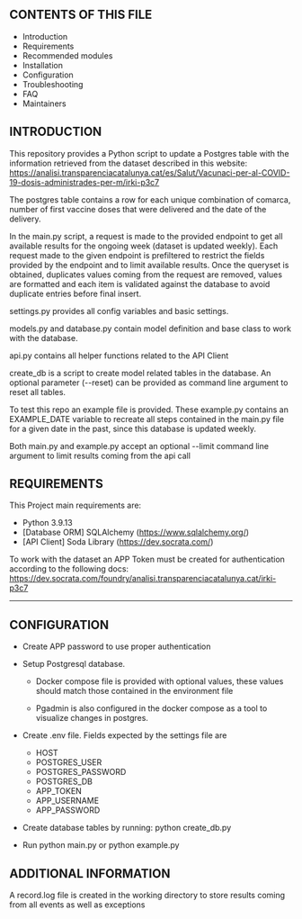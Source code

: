 ## CONTENTS OF THIS FILE

-   Introduction
-   Requirements
-   Recommended modules
-   Installation
-   Configuration
-   Troubleshooting
-   FAQ
-   Maintainers

## INTRODUCTION

This repository provides a Python script to update a Postgres table with the information retrieved from
the dataset described in this website:
https://analisi.transparenciacatalunya.cat/es/Salut/Vacunaci-per-al-COVID-19-dosis-administrades-per-m/irki-p3c7

The postgres table contains a row for each unique combination of comarca, number of first vaccine doses that
were delivered and the date of the delivery.

In the main.py script, a request is made to the provided endpoint to get all available results for the ongoing week (dataset is updated weekly). Each request made to the given endpoint is prefiltered to restrict the fields provided by the endpoint and to limit available results. Once the queryset is obtained, duplicates values coming from the request are removed, values are formatted and each item is validated against the database to avoid duplicate entries before final insert.

settings.py provides all config variables and basic settings.

models.py and database.py contain model definition and base class to work with the database.

api.py contains all helper functions related to the API Client

create_db is a script to create model related tables in the database. An optional parameter (--reset) can be provided as command line argument to reset all tables.

To test this repo an example file is provided. These example.py contains an EXAMPLE_DATE variable to recreate all steps contained in the main.py file for a given date in the past, since this database is updated weekly.

Both main.py and example.py accept an optional --limit command line argument to limit results coming from the api call

## REQUIREMENTS

This Project main requirements are:

-   Python 3.9.13
-   [Database ORM] SQLAlchemy (https://www.sqlalchemy.org/)
-   [API Client] Soda Library (https://dev.socrata.com/)

To work with the dataset an APP Token must be created for authentication according to the following docs:
https://dev.socrata.com/foundry/analisi.transparenciacatalunya.cat/irki-p3c7

---

## CONFIGURATION

-   Create APP password to use proper authentication

-   Setup Postgresql database.

    -   Docker compose file is provided with optional values, these values should match those contained in the environment file

    -   Pgadmin is also configured in the docker compose as a tool to visualize changes in postgres.

-   Create .env file. Fields expected by the settings file are

    -   HOST
    -   POSTGRES_USER
    -   POSTGRES_PASSWORD
    -   POSTGRES_DB
    -   APP_TOKEN
    -   APP_USERNAME
    -   APP_PASSWORD

-   Create database tables by running: python create_db.py

-   Run python main.py or python example.py

## ADDITIONAL INFORMATION

A record.log file is created in the working directory to store results coming from all events as well as exceptions
